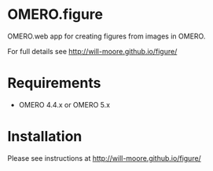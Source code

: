 OMERO.figure
============

OMERO.web app for creating figures from images in OMERO.

For full details see http://will-moore.github.io/figure/


Requirements
============

* OMERO 4.4.x or OMERO 5.x

Installation
============

Please see instructions at http://will-moore.github.io/figure/
